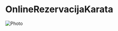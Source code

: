 # OnlineRezervacijaKarata

![Photo](https://user-images.githubusercontent.com/43149247/132546061-5e771ecc-1847-4cf7-9701-c18bff056f16.JPG)

